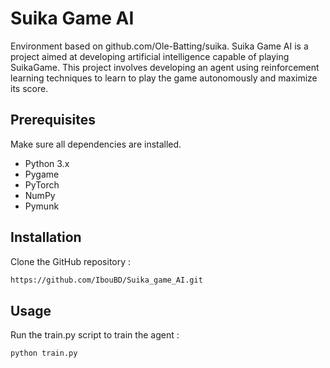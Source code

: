 # Suika Game AI
Environment based on github.com/Ole-Batting/suika.
Suika Game AI is a project aimed at developing artificial intelligence capable of playing SuikaGame.
This project involves developing an agent using reinforcement learning techniques to learn to play the game autonomously and maximize its score.

## Prerequisites
Make sure all dependencies are installed.
- Python 3.x
- Pygame
- PyTorch
- NumPy
- Pymunk
## Installation
Clone the GitHub repository :
```bash
https://github.com/IbouBD/Suika_game_AI.git
```
## Usage
Run the train.py script to train the agent :
```python
python train.py
```
